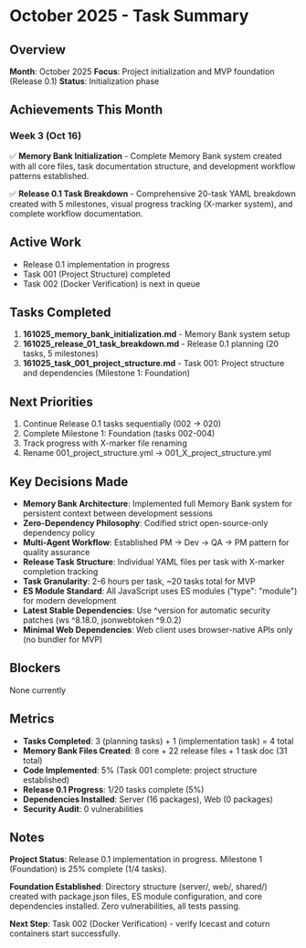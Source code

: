 # October 2025 - Task Summary

## Overview

**Month**: October 2025
**Focus**: Project initialization and MVP foundation (Release 0.1)
**Status**: Initialization phase

## Achievements This Month

### Week 3 (Oct 16)

✅ **Memory Bank Initialization** - Complete Memory Bank system created with all core files, task documentation structure, and development workflow patterns established.

✅ **Release 0.1 Task Breakdown** - Comprehensive 20-task YAML breakdown created with 5 milestones, visual progress tracking (X-marker system), and complete workflow documentation.

## Active Work

- Release 0.1 implementation in progress
- Task 001 (Project Structure) completed
- Task 002 (Docker Verification) is next in queue

## Tasks Completed

1. **161025_memory_bank_initialization.md** - Memory Bank system setup
2. **161025_release_01_task_breakdown.md** - Release 0.1 planning (20 tasks, 5 milestones)
3. **161025_task_001_project_structure.md** - Task 001: Project structure and dependencies (Milestone 1: Foundation)

## Next Priorities

1. Continue Release 0.1 tasks sequentially (002 → 020)
2. Complete Milestone 1: Foundation (tasks 002-004)
3. Track progress with X-marker file renaming
4. Rename 001_project_structure.yml → 001_X_project_structure.yml

## Key Decisions Made

- **Memory Bank Architecture**: Implemented full Memory Bank system for persistent context between development sessions
- **Zero-Dependency Philosophy**: Codified strict open-source-only dependency policy
- **Multi-Agent Workflow**: Established PM → Dev → QA → PM pattern for quality assurance
- **Release Task Structure**: Individual YAML files per task with X-marker completion tracking
- **Task Granularity**: 2-6 hours per task, ~20 tasks total for MVP
- **ES Module Standard**: All JavaScript uses ES modules ("type": "module") for modern development
- **Latest Stable Dependencies**: Use ^version for automatic security patches (ws ^8.18.0, jsonwebtoken ^9.0.2)
- **Minimal Web Dependencies**: Web client uses browser-native APIs only (no bundler for MVP)

## Blockers

None currently

## Metrics

- **Tasks Completed**: 3 (planning tasks) + 1 (implementation task) = 4 total
- **Memory Bank Files Created**: 8 core + 22 release files + 1 task doc (31 total)
- **Code Implemented**: 5% (Task 001 complete: project structure established)
- **Release 0.1 Progress**: 1/20 tasks complete (5%)
- **Dependencies Installed**: Server (16 packages), Web (0 packages)
- **Security Audit**: 0 vulnerabilities

## Notes

**Project Status**: Release 0.1 implementation in progress. Milestone 1 (Foundation) is 25% complete (1/4 tasks).

**Foundation Established**: Directory structure (server/, web/, shared/) created with package.json files, ES module configuration, and core dependencies installed. Zero vulnerabilities, all tests passing.

**Next Step**: Task 002 (Docker Verification) - verify Icecast and coturn containers start successfully.

